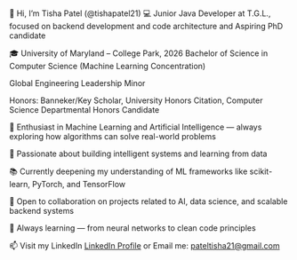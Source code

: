 👋 Hi, I’m Tisha Patel (@tishapatel21)
💻 Junior Java Developer at T.G.L., focused on backend development and code architecture and Aspiring PhD candidate

🎓 University of Maryland – College Park, 2026 Bachelor of Science in Computer Science (Machine Learning Concentration)

Global Engineering Leadership Minor 

Honors: Banneker/Key Scholar, University Honors Citation, Computer Science Departmental Honors Candidate




🤖 Enthusiast in Machine Learning and Artificial Intelligence — always exploring how algorithms can solve real-world problems

🧠 Passionate about building intelligent systems and learning from data

📚 Currently deepening my understanding of ML frameworks like scikit-learn, PyTorch, and TensorFlow

🚀 Open to collaboration on projects related to AI, data science, and scalable backend systems

🌱 Always learning — from neural networks to clean code principles

📫 Visit my LinkedIn [LinkedIn Profile](https://www.linkedin.com/in/tishapatel21)
or Email me: [pateltisha21@gmail.com](mailto:pateltisha21@gmail.com)

<!---
tishapatel21/tishapatel21 is a ✨ special ✨ repository because its `README.md` (this file) appears on your GitHub profile.
You can click the Preview link to take a look at your changes.
--->
